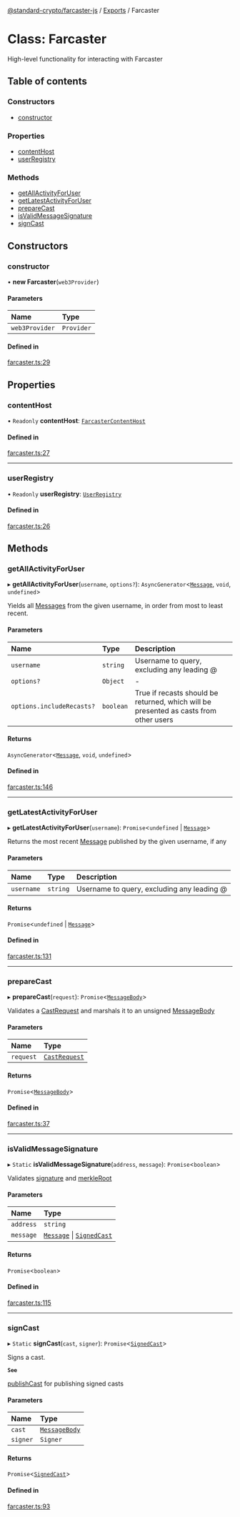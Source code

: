 [@standard-crypto/farcaster-js](../README.md) / [Exports](../modules.md) / Farcaster

# Class: Farcaster

High-level functionality for interacting with Farcaster

## Table of contents

### Constructors

- [constructor](Farcaster.md#constructor)

### Properties

- [contentHost](Farcaster.md#contenthost)
- [userRegistry](Farcaster.md#userregistry)

### Methods

- [getAllActivityForUser](Farcaster.md#getallactivityforuser)
- [getLatestActivityForUser](Farcaster.md#getlatestactivityforuser)
- [prepareCast](Farcaster.md#preparecast)
- [isValidMessageSignature](Farcaster.md#isvalidmessagesignature)
- [signCast](Farcaster.md#signcast)

## Constructors

### constructor

• **new Farcaster**(`web3Provider`)

#### Parameters

| Name | Type |
| :------ | :------ |
| `web3Provider` | `Provider` |

#### Defined in

[farcaster.ts:29](https://github.com/standard-crypto/farcaster-js/blob/main/src/farcaster.ts#L29)

## Properties

### contentHost

• `Readonly` **contentHost**: [`FarcasterContentHost`](FarcasterContentHost.md)

#### Defined in

[farcaster.ts:27](https://github.com/standard-crypto/farcaster-js/blob/main/src/farcaster.ts#L27)

___

### userRegistry

• `Readonly` **userRegistry**: [`UserRegistry`](UserRegistry.md)

#### Defined in

[farcaster.ts:26](https://github.com/standard-crypto/farcaster-js/blob/main/src/farcaster.ts#L26)

## Methods

### getAllActivityForUser

▸ **getAllActivityForUser**(`username`, `options?`): `AsyncGenerator`<[`Message`](../interfaces/Message.md), `void`, `undefined`\>

Yields all [Messages](../interfaces/Message.md) from the given username, in order from most to least recent.

#### Parameters

| Name | Type | Description |
| :------ | :------ | :------ |
| `username` | `string` | Username to query, excluding any leading @ |
| `options?` | `Object` | - |
| `options.includeRecasts?` | `boolean` | True if recasts should be returned, which will be presented as casts from other users |

#### Returns

`AsyncGenerator`<[`Message`](../interfaces/Message.md), `void`, `undefined`\>

#### Defined in

[farcaster.ts:146](https://github.com/standard-crypto/farcaster-js/blob/main/src/farcaster.ts#L146)

___

### getLatestActivityForUser

▸ **getLatestActivityForUser**(`username`): `Promise`<`undefined` \| [`Message`](../interfaces/Message.md)\>

Returns the most recent [Message](../interfaces/Message.md) published by the given username, if any

#### Parameters

| Name | Type | Description |
| :------ | :------ | :------ |
| `username` | `string` | Username to query, excluding any leading @ |

#### Returns

`Promise`<`undefined` \| [`Message`](../interfaces/Message.md)\>

#### Defined in

[farcaster.ts:131](https://github.com/standard-crypto/farcaster-js/blob/main/src/farcaster.ts#L131)

___

### prepareCast

▸ **prepareCast**(`request`): `Promise`<[`MessageBody`](../interfaces/MessageBody.md)\>

Validates a [CastRequest](../interfaces/CastRequest.md) and marshals it to an unsigned [MessageBody](../interfaces/MessageBody.md)

#### Parameters

| Name | Type |
| :------ | :------ |
| `request` | [`CastRequest`](../interfaces/CastRequest.md) |

#### Returns

`Promise`<[`MessageBody`](../interfaces/MessageBody.md)\>

#### Defined in

[farcaster.ts:37](https://github.com/standard-crypto/farcaster-js/blob/main/src/farcaster.ts#L37)

___

### isValidMessageSignature

▸ `Static` **isValidMessageSignature**(`address`, `message`): `Promise`<`boolean`\>

Validates [signature](../interfaces/Message.md#signature) and [merkleRoot](../interfaces/Message.md#merkleroot)

#### Parameters

| Name | Type |
| :------ | :------ |
| `address` | `string` |
| `message` | [`Message`](../interfaces/Message.md) \| [`SignedCast`](../modules.md#signedcast) |

#### Returns

`Promise`<`boolean`\>

#### Defined in

[farcaster.ts:115](https://github.com/standard-crypto/farcaster-js/blob/main/src/farcaster.ts#L115)

___

### signCast

▸ `Static` **signCast**(`cast`, `signer`): `Promise`<[`SignedCast`](../modules.md#signedcast)\>

Signs a cast.

**`See`**

[publishCast](FarcasterContentHost.md#publishcast) for publishing signed casts

#### Parameters

| Name | Type |
| :------ | :------ |
| `cast` | [`MessageBody`](../interfaces/MessageBody.md) |
| `signer` | `Signer` |

#### Returns

`Promise`<[`SignedCast`](../modules.md#signedcast)\>

#### Defined in

[farcaster.ts:93](https://github.com/standard-crypto/farcaster-js/blob/main/src/farcaster.ts#L93)
